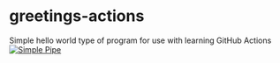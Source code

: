 # greetings-actions
Simple hello world type of program for use with learning GitHub Actions
[![Simple Pipe](https://github.com/cwilkescw/greetings-actions/actions/workflows/simple-pipe.yml/badge.svg)](https://github.com/cwilkescw/greetings-actions/actions/workflows/simple-pipe.yml)
